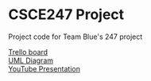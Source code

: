 # CSCE247 Project
Project code for Team Blue's 247 project

[Trello board](https://trello.com/b/oLAAjqXp/team-blue-scrum-board)<br/>
[UML Diagram](https://www.lucidchart.com/documents/edit/31e98153-0357-4dd7-bf38-420a79e55aca/HWEp-vi-RSFO)<br/>
[YouTube Presentation](https://www.youtube.com/watch?v=L96uxqtmcew)
